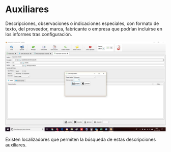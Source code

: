 # Auxiliares

Descripciones, observaciones o indicaciones especiales, con formato de texto, del proveedor, marca, fabricante o empresa que podrían incluirse en los informes tras configuración.

![](../../../../.gitbook/assets/image%20%2875%29.png)

Existen localizadores que permiten la búsqueda de estas descripciones auxiliares.

